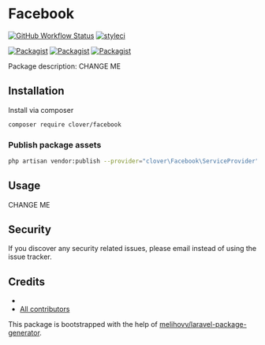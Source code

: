 # Facebook

[![GitHub Workflow Status](https://github.com/clover/facebook/workflows/Run%20tests/badge.svg)](https://github.com/clover/facebook/actions)
[![styleci](https://styleci.io/repos/CHANGEME/shield)](https://styleci.io/repos/CHANGEME)

[![Packagist](https://img.shields.io/packagist/v/clover/facebook.svg)](https://packagist.org/packages/clover/facebook)
[![Packagist](https://poser.pugx.org/clover/facebook/d/total.svg)](https://packagist.org/packages/clover/facebook)
[![Packagist](https://img.shields.io/packagist/l/clover/facebook.svg)](https://packagist.org/packages/clover/facebook)

Package description: CHANGE ME

## Installation

Install via composer
```bash
composer require clover/facebook
```

### Publish package assets

```bash
php artisan vendor:publish --provider="clover\Facebook\ServiceProvider"
```

## Usage

CHANGE ME

## Security

If you discover any security related issues, please email 
instead of using the issue tracker.

## Credits

- [](https://github.com/clover/facebook)
- [All contributors](https://github.com/clover/facebook/graphs/contributors)

This package is bootstrapped with the help of
[melihovv/laravel-package-generator](https://github.com/melihovv/laravel-package-generator).
